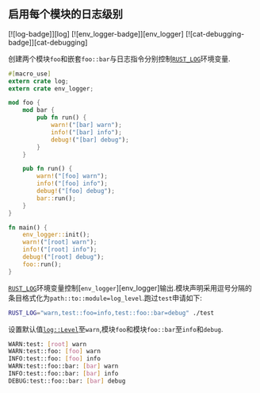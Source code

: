 
## 启用每个模块的日志级别

[![log-badge]][log] [![env_logger-badge]][env_logger] [![cat-debugging-badge]][cat-debugging]

创建两个模块`foo`和嵌套`foo::bar`与日志指令分别控制[`RUST_LOG`]环境变量.

```rust
#[macro_use]
extern crate log;
extern crate env_logger;

mod foo {
    mod bar {
        pub fn run() {
            warn!("[bar] warn");
            info!("[bar] info");
            debug!("[bar] debug");
        }
    }

    pub fn run() {
        warn!("[foo] warn");
        info!("[foo] info");
        debug!("[foo] debug");
        bar::run();
    }
}

fn main() {
    env_logger::init();
    warn!("[root] warn");
    info!("[root] info");
    debug!("[root] debug");
    foo::run();
}
```

[`RUST_LOG`]环境变量控制[`env_logger`][env_logger]输出.模块声明采用逗号分隔的条目格式化为`path::to::module=log_level`.跑过`test`申请如下:

```bash
RUST_LOG="warn,test::foo=info,test::foo::bar=debug" ./test
```

设置默认值[`log::Level`]至`warn`,模块`foo`和模块`foo::bar`至`info`和`debug`.

```bash
WARN:test: [root] warn
WARN:test::foo: [foo] warn
INFO:test::foo: [foo] info
WARN:test::foo::bar: [bar] warn
INFO:test::foo::bar: [bar] info
DEBUG:test::foo::bar: [bar] debug
```

[`log::level`]: https://docs.rs/log/*/log/enum.Level.html

[`rust_log`]: https://docs.rs/env_logger/*/env_logger/#enabling-logging
